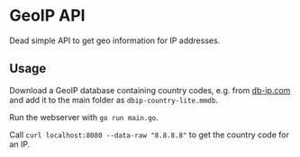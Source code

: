 # GeoIP API

Dead simple API to get geo information for IP addresses.

## Usage

Download a GeoIP database containing country codes, e.g. from [db-ip.com](https://db-ip.com/db/download/ip-to-country-lite) and add it to the main folder as `dbip-country-lite.mmdb`. 

Run the webserver with `go run main.go`. 

Call `curl localhost:8080 --data-raw "8.8.8.8"` to get the country code for an IP.
